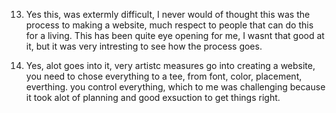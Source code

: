 13. Yes this, was extermly difficult, I never would of thought this was the process to making a website, much respect to people that can do this for a living. This has been quite eye opening for me, I wasnt that good at it, but it was very intresting to see how the process goes. 

14. Yes, alot goes into it, very artistc measures go into creating a website, you need to chose everything to a tee, from font, color, placement, everthing. you control everything, which to me was challenging because it took alot of planning and good exsuction to get things right. 

